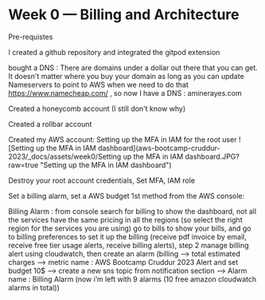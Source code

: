 # Week 0 — Billing and Architecture

Pre-requistes
 
I created a github repository and integrated the gitpod extension

bought a DNS : 
There are domains under a dollar out there that you can get.
It doesn't matter where you buy your domain as long as you can update Nameservers to point to AWS when we need to do that
https://www.namecheap.com/ , so now I have a DNS : aminerayes.com 

Created a honeycomb account (I still don't know why)

Created a rollbar account

Created my AWS account:
Setting up the MFA in IAM for the root user
![Setting up the MFA in IAM dashboard](aws-bootcamp-cruddur-2023/_docs/assets/week0/Setting up the MFA in IAM dashboard.JPG?raw=true "Setting up the MFA in IAM dashboard")

Destroy your root account credentials, Set MFA, IAM role

Set a billing alarm, set a AWS budget
1st method from the AWS console:

Billing Alarm : from console search for billing to show the dashboard, not all the services have the same pricing in all the regions (so select the right region for the services you are using)
go to bills to show your bills, and go to billing preferences to set it up the billing (receive pdf invoice by email, receive free tier usage alerts, receive billing alerts), step 2 manage billing alert using cloudwatch, then create an alarm (billing —> total estimated charges —> metric name : AWS Bootcamp Cruddur 2023 Alert and set budget 10$ —> create a new sns topic from notification section —> Alarm name : Billing Alarm (now i’m left with 9 alarms (10 free amazon cloudwatch alarms in total))

